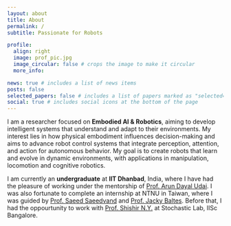 ```yaml
---
layout: about
title: About
permalink: /
subtitle: Passionate for Robots

profile:
  align: right
  image: prof_pic.jpg
  image_circular: false # crops the image to make it circular
  more_info:

news: true # includes a list of news items
posts: false
selected_papers: false # includes a list of papers marked as "selected={true}"
social: true # includes social icons at the bottom of the page
---
```


I am a researcher focused on **Embodied AI & Robotics**, aiming to develop intelligent systems that understand and adapt to their environments. My interest lies in how physical embodiment influences decision-making and aims to advance robot control systems that integrate perception, attention, and action for autonomous behavior. My goal is to create robots that learn and evolve in dynamic environments, with applications in manipulation, locomotion and cognitive robotics.

I am currently an **undergraduate** at **IIT Dhanbad**, India, where I have had the pleasure of working under the mentorship of [Prof. Arun Dayal Udai](https://scholar.google.com/citations?user=T1LKSLwAAAAJ&hl=en). I was also fortunate to complete an internship at NTNU in Taiwan, where I was guided by [Prof. Saeed Saeedvand](https://scholar.google.com/citations?user=Ljf3pYgAAAAJ&hl=en) and [Prof. Jacky Baltes](https://scholar.google.com.tw/citations?user=557QR3kAAAAJ&hl=en). Before that, I had the oppourtunity to work with [Prof. Shishir N.Y.](https://www.shishirny.com/) at Stochastic Lab, IISc Bangalore.
